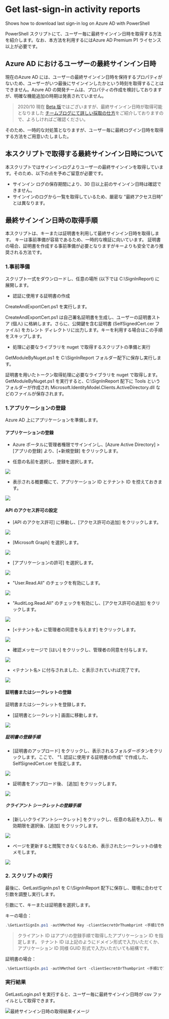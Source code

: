 # Get last-sign-in activity  reports

Shows how to download last sign-in log  on Azure AD  with PowerShell

PowerShell スクリプトにて、ユーザー毎に最終サインイン日時を取得する方法を紹介します。なお、本方法を利用するにはAzure AD Premium P1 ライセンス以上が必要です。

## Azure AD におけるユーザーの最終サインイン日時

現在のAzure AD には、ユーザーの最終サインイン日時を保持するプロパティがないため、ユーザーがいつ最後にサインインしたかという時刻を取得することはできません。Azure AD の開発チームは、プロパティの作成を検討しておりますが、明確な機能追加の時期は発表されていません。

> 2020/10 現在 [Beta 版](https://docs.microsoft.com/ja-jp/graph/api/resources/signinactivity?view=graph-rest-beta)ではございますが、最終サインイン日時が取得可能となりました
> [チームブログにて詳しい採取の仕方](https://jpazureid.github.io/blog/azure-active-directory/azure-ad-get-lastSignInDateTime/)をご紹介しておりますので、よろしければご確認ください。

そのため、一時的な対処策となりますが、ユーザー毎に最終ログイン日時を取得する方法をご用意いたしました。

## 本スクリプトで取得する最終サインイン日時について

本スクリプトではサインインログよりユーザーの最終サインインを取得しています。そのため、以下の点を予めご留意が必要です。

- サインイン ログの保存期間により、30 日以上前のサインイン日時は確認できません。
- サインインのログから一覧を取得しているため、厳密な ”最終アクセス日時” とは異なります。

## 最終サインイン日時の取得手順

本スクリプトは、キーまたは証明書を利用して最終サインイン日時を取得します。
キーは事前準備が容易であるため、一時的な検証に向いています。
証明書の場合、証明書を作成する事前準備が必要となりますがキーよりも安全であり推奨される方法です。

### 1.事前準備

スクリプト一式をダウンロードし、任意の場所 (以下では C:\SignInReport) に展開します。

- 認証に使用する証明書の作成

CreateAndExportCert.ps1 を実行します。

CreateAndExportCert.ps1 は自己署名証明書を生成し、ユーザーの証明書ストア (個人) に格納します。さらに、公開鍵を含む証明書 (SelfSignedCert.cer ファイル) をカレント  ディレクトリに出力します。キーを利用する場合はこの手順をスキップします。

- 処理に必要なライブラリを nuget で取得するスクリプトの準備と実行

GetModuleByNuget.ps1 を C:\SignInReport フォルダー配下に保存し実行します。

証明書を用いたトークン取得処理に必要なライブラリを nuget で取得します。
GetModuleByNuget.ps1 を実行すると、C:\SignInReport 配下に Tools というフォルダーが作成され Microsoft.IdentityModel.Clients.ActiveDirectory.dll などのファイルが保存されます。

### 1.アプリケーションの登録

Azure AD 上にアプリケーションを準備します。

#### アプリケーションの登録

- Azure ポータルに管理者権限でサインインし、[Azure Active Directory] > [アプリの登録] より、[+新規登録] をクリックします。

- 任意の名前を選択し、登録を選択します。 

![](./img/01_app_registration.png)

- 表示される概要欄にて、アプリケーション ID とテナント ID を控えておきます。

![](./img/02_overview.png)

#### API のアクセス許可の設定

- [API のアクセス許可] に移動し、[アクセス許可の追加] をクリックします。

![](./img/03_add_permissions.png)

- [Microsoft Graph] を選択します。

![](./img/04_add_permissions.png)

- [アプリケーションの許可] を選択します。

![](./img/05_add_permissions.png)

- "User.Read.All" のチェックを有効にします。

![](./img/06_add_permissions.png)

- "AuditLog.Read.All" のチェックを有効にし、[アクセス許可の追加] をクリックします。

![](./img/07_add_permissions.png)

- [<テナント名> に管理者の同意を与えます] をクリックします。

![](./img/08_grant_permissions.png)

- 確認メッセージで [はい] をクリックし、管理者の同意を付与します。

![](./img/09_add_permissions.png)

- <テナント名> に付与されました、と表示されていれば完了です。

![](./img/10_grant_permissions.png)

#### 証明書またはシークレットの登録

証明書またはシークレットを登録します。

- [証明書とシークレット] 画面に移動します。

![](./img/11_upload_certificate.png)

##### 証明書の登録手順

- [証明書のアップロード] をクリックし、表示されるフォルダーボタンをクリックします。ここで、 "1. 認証に使用する証明書の作成" で作成した、 SelfSignedCert.cer を指定します。

![](./img/12_upload_certificate.png)

- 証明書をアップロード後、 [追加] をクリックします。

![](./img/13_upload_certificate.png)

##### クライアント シークレットの登録手順

- [新しいクライアントシークレット] をクリックし、任意の名前を入力し、有効期限を選択後、[追加] をクリックします。

![](./img/14_add_client_secret.png)

- ページを更新すると閲覧できなくなるため、表示されたシークレットの値をメモします。

![](./img/15_add_client_secret.png)

### 2. スクリプトの実行

最後に、GetLastSignIn.ps1 を C:\SignInReport 配下に保存し、環境に合わせて引数を調整し実行します。

引数にて、キーまたは証明書を選択します。

キーの場合：

```powershell
.\GetLastSignIn.ps1 -authMethod Key -clientSecretOrThumbprint <手順1で作成したキーの値> -tenantId 'contoso.onmicrosoft.com' -clientId xxxxxxxx-xxxx-xxxx-xxxx-xxxxxxxxxxxx -outfile "C:\SignInReport\lastSignIns.csv"
```

> クライアント ID はアプリの登録手順で取得したアプリケーション ID を指定します。
> テナント ID は上記のようにドメイン形式で入力いただくか、アプリケーション ID 同様 GUID 形式で入力いただいても結構です。

証明書の場合：

```powershell
.\GetLastSignIn.ps1 -authMethod Cert -clientSecretOrThumbprint <手順1でアップロードした証明書の拇印の値> -tenantId 'contoso.onmicrosoft.com' -clientId xxxxxxxx-xxxx-xxxx-xxxx-xxxxxxxxxxxx -outfile "C:\SignInReport\lastSignIns.csv"
```

### 実行結果

GetLastLogin.ps1 を実行すると、ユーザー毎に最終サインイン日時が csv ファイルとして取得できます。

![最終サインイン日時の取得結果イメージ](img/lastsigninlog.png)
